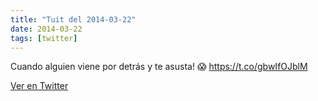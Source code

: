 ```yaml
---
title: "Tuit del 2014-03-22"
date: 2014-03-22
tags: [twitter]
---
```


Cuando alguien viene por detrás y te asusta! 😱 https://t.co/gbwIfOJblM



[Ver en Twitter](https://twitter.com/i/web/status/447455102853337089)
